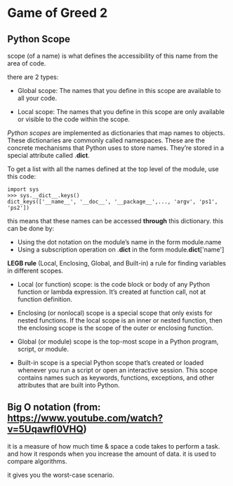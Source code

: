 # Game of Greed 2

## Python Scope

scope (of a name) is what defines the accessibility of this name from the area of code.

there are 2 types:

* Global scope: The names that you define in this scope are available to all your code.

* Local scope: The names that you define in this scope are only available or visible to the code within the scope.

_Python scopes_ are implemented as dictionaries that map names to objects. These dictionaries are commonly called namespaces. These are the concrete mechanisms that Python uses to store names. They’re stored in a special attribute called .__dict__.


To get a list with all the names defined at the top level of the module, use this code:

```
import sys
>>> sys.__dict__.keys()
dict_keys(['__name__', '__doc__', '__package__',..., 'argv', 'ps1', 'ps2'])
```

this means that these names can be accessed **through** this dictionary. this can be done by: 

* Using the dot notation on the module’s name in the form module.name
* Using a subscription operation on .__dict__ in the form module.__dict__['name']

**LEGB rule** (Local, Enclosing, Global, and Built-in)
a rule for finding variables in different scopes. 

* Local (or function) scope: is the code block or body of any Python function or lambda expression. It’s created at function call, not at function definition.

* Enclosing (or nonlocal) scope is a special scope that only exists for nested functions. If the local scope is an inner or nested function, then the enclosing scope is the scope of the outer or enclosing function. 

* Global (or module) scope is the top-most scope in a Python program, script, or module.

* Built-in scope is a special Python scope that’s created or loaded whenever you run a script or open an interactive session. This scope contains names such as keywords, functions, exceptions, and other attributes that are built into Python. 

## Big O notation  (from: https://www.youtube.com/watch?v=5Uqawfl0VHQ)

it is a measure of how much time & space a code takes to perform a task. and how it responds when you increase the amount of data. it is used to compare algorithms. 

it gives you the worst-case scenario. 
